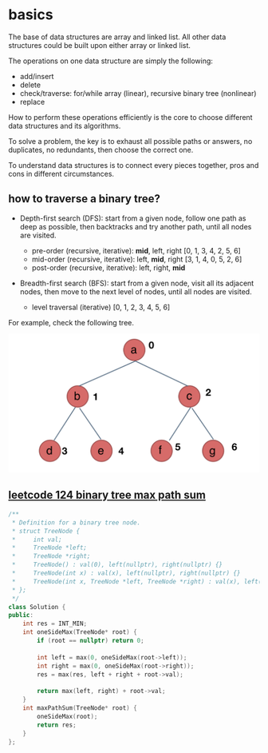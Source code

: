 # basics

The base of data structures are array and linked list. All other data structures could be built upon either array or linked list.

The operations on one data structure are simply the following:

* add/insert
* delete
* check/traverse: for/while array (linear), recursive binary tree (nonlinear) 
* replace

How to perform these operations efficiently is the core to choose different data structures and its algorithms.

To solve a problem, the key is to exhaust all possible paths or answers, no duplicates, no redundants, then choose the correct one.

To understand data structures is to connect every pieces together, pros and cons in different circumstances. 

## how to traverse a binary tree?

* Depth-first search (DFS): start from a given node, follow one path as deep as possible, then backtracks and try another path, until all nodes are visited.

  * pre-order (recursive, iterative): **mid**, left, right [0, 1, 3, 4, 2, 5, 6]
  * mid-order (recursive, iterative): left, **mid**, right [3, 1, 4, 0, 5, 2, 6]
  * post-order (recursive, iterative): left, right, **mid** 

* Breadth-first search (BFS): start from a given node, visit all its adjacent nodes, then move to the next level of nodes, until all nodes are visited.

  * level traversal (iterative) [0, 1, 2, 3, 4, 5, 6]

For example, check the following tree.

![binary tree](https://github.com/un01s/code-exercises/blob/main/media/binary-tree.png)



## [leetcode 124 binary tree max path sum](https://leetcode.com/problems/binary-tree-maximum-path-sum/)

```C++
/**
 * Definition for a binary tree node.
 * struct TreeNode {
 *     int val;
 *     TreeNode *left;
 *     TreeNode *right;
 *     TreeNode() : val(0), left(nullptr), right(nullptr) {}
 *     TreeNode(int x) : val(x), left(nullptr), right(nullptr) {}
 *     TreeNode(int x, TreeNode *left, TreeNode *right) : val(x), left(left), right(right) {}
 * };
 */
class Solution {
public:
    int res = INT_MIN;
    int oneSideMax(TreeNode* root) {
        if (root == nullptr) return 0;

        int left = max(0, oneSideMax(root->left));
        int right = max(0, oneSideMax(root->right));
        res = max(res, left + right + root->val);
        
        return max(left, right) + root->val;
    }
    int maxPathSum(TreeNode* root) {
        oneSideMax(root);
        return res;    
    }
};
```



